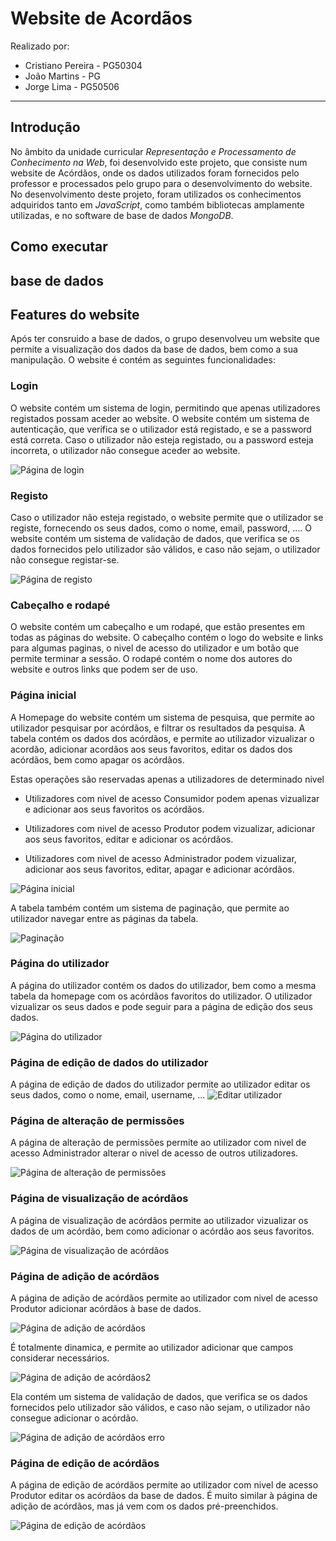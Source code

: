 # Website de Acordãos

Realizado por:

- Cristiano Pereira - PG50304
- João Martins - PG
- Jorge Lima - PG50506

---

## Introdução

No âmbito da unidade curricular *Representação e Processamento de Conhecimento na Web*, foi desenvolvido este projeto, que consiste num website de Acórdãos, onde os dados utilizados foram fornecidos pelo professor e processados pelo grupo para o desenvolvimento do website. No desenvolvimento deste projeto, foram utilizados os conhecimentos adquiridos tanto em *JavaScript*, como também bibliotecas amplamente utilizadas, e no software de base de dados *MongoDB*.

## Como executar



## base de dados


## Features do website

Após ter consruido a base de dados, o grupo desenvolveu um website que permite a visualização dos dados da base de dados, bem como a sua manipulação. O website é contém as seguintes funcionalidades:
### Login

O website contém um sistema de login, permitindo que apenas utilizadores registados possam aceder ao website. O website contém um sistema de autenticação, que verifica se o utilizador está registado, e se a password está correta. Caso o utilizador não esteja registado, ou a password esteja incorreta, o utilizador não consegue aceder ao website.

![Página de login](images/login.png)

### Registo

Caso o utilizador não esteja registado, o website permite que o utilizador se registe, fornecendo os seus dados, como o nome, email, password, .... O website contém um sistema de validação de dados, que verifica se os dados fornecidos pelo utilizador são válidos, e caso não sejam, o utilizador não consegue registar-se.

![Página de registo](images/register.png)

### Cabeçalho e rodapé

O website contém um cabeçalho e um rodapé, que estão presentes em todas as páginas do website.
O cabeçalho contém o logo do website e links para algumas paginas, o nivel de acesso do utilizador e um botão que permite terminar a sessão.
O rodapé contém o nome dos autores do website e outros links que podem ser de uso.


### Página inicial

A Homepage do website contém  um sistema de pesquisa, que permite ao utilizador pesquisar por acórdãos, e filtrar os resultados da pesquisa. A tabela contém os dados dos acórdãos, e permite ao utilizador vizualizar o acordão, adicionar acordãos aos seus favoritos, editar os dados dos acórdãos, bem como apagar os acórdãos.

Estas operações são reservadas apenas a utilizadores de determinado nivel

- Utilizadores com nivel de acesso Consumidor podem apenas vizualizar e adicionar aos seus favoritos os acórdãos.

- Utilizadores com nivel de acesso Produtor podem vizualizar, adicionar aos seus favoritos, editar e adicionar os acórdãos.

- Utilizadores com nivel de acesso Administrador podem vizualizar, adicionar aos seus favoritos, editar, apagar e adicionar acórdãos.

![Página inicial](images/homepage.png)

A tabela também contém um sistema de paginação, que permite ao utilizador navegar entre as páginas da tabela.

![Paginação](images/pag.png)


### Página do utilizador

A página do utilizador contém os dados do utilizador, bem como a mesma tabela da homepage com os acórdãos favoritos do utilizador. O utilizador vizualizar os seus dados e pode seguir para a página de edição dos seus dados.

![Página do utilizador](images/userPage.png)

### Página de edição de dados do utilizador

A página de edição de dados do utilizador permite ao utilizador editar os seus dados, como o nome, email, username, ...
![Editar utilizador](images/editUser.png)


### Página de alteração de permissões

A página de alteração de permissões permite ao utilizador com nivel de acesso Administrador alterar o nivel de acesso de outros utilizadores.

![Página de alteração de permissões](images/permissions.png)

### Página de visualização de acórdãos

A página de visualização de acórdãos permite ao utilizador vizualizar os dados de um acórdão, bem como adicionar o acórdão aos seus favoritos.

![Página de visualização de acórdãos](images/viewAcordao.png)

### Página de adição de acórdãos

A página de adição de acórdãos permite ao utilizador com nivel de acesso Produtor adicionar acórdãos à base de dados.

![Página de adição de acórdãos](images/addAcordao.png)

É totalmente dinamica, e permite ao utilizador adicionar que campos considerar necessários.

![Página de adição de acórdãos2](images/addAcordao2.png)

Ela contém um sistema de validação de dados, que verifica se os dados fornecidos pelo utilizador são válidos, e caso não sejam, o utilizador não consegue adicionar o acórdão.

![Página de adição de acórdãos erro](images/addAcordaoError.png)

### Página de edição de acórdãos

A página de edição de acórdãos permite ao utilizador com nivel de acesso Produtor editar os acórdãos da base de dados. É muito similar à página de adição de acórdãos, mas já vem com os dados pré-preenchidos.

![Página de edição de acórdãos](images/editAcordao.png)
